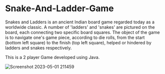# Snake-And-Ladder-Game

Snakes and Ladders is an ancient Indian board game regarded today as a worldwide classic. A number of 'ladders' and 'snakes' are pictured on the board, each connecting two specific board squares. The object of the game is to navigate one's game piece, according to die rolls, from the start (bottom left square) to the finish (top left square), helped or hindered by ladders and snakes respectively.

This is a 2 player Game developed using Java.

![Screenshot 2023-05-01 211459](https://user-images.githubusercontent.com/88453260/235480961-58f437be-1b80-4284-afef-39571ff377ef.png)
